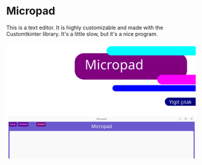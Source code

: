 # Micropad

This is a text editor. It is highly customizable and made with the Customtkinter library. It's a little slow, but it's a nice program.

![kapak](img/kapak.png)
